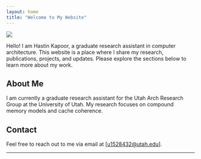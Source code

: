 ```yaml
---
layout: home
title: "Welcome to My Website"
---
```


![]("/assets/images/IMG_4629.jpg")

Hello! I am Hastin Kapoor, a graduate research assistant in computer architecture. This website is a place where I share my research, publications, projects, and updates. Please explore the sections below to learn more about my work.

## About Me

I am currently a graduate research assistant for the Utah Arch Research Group at the University of Utah. My research focuses on compound memory models and cache coherence.

## Contact

Feel free to reach out to me via email at [u1528432@utah.edu].

---

